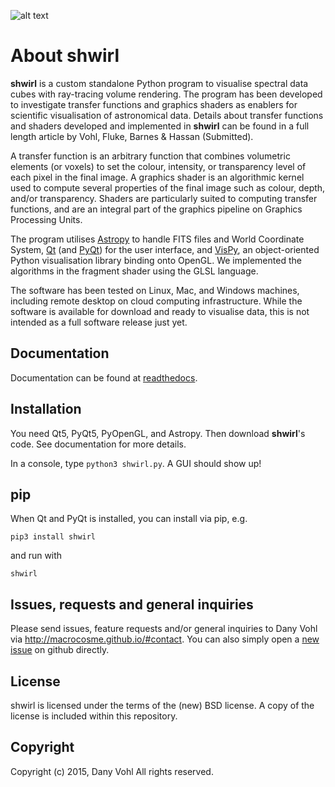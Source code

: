 ![alt text](shwirl/docs/_static/shwirl_splash.png "Shwirl")

About shwirl
=============

**shwirl** is a custom standalone Python program to visualise spectral data cubes with ray-tracing volume rendering.
The program has been developed to investigate transfer functions and graphics shaders as enablers for
scientific visualisation of astronomical data. Details about transfer functions and shaders developed and implemented in
**shwirl** can be found in a full length article by Vohl, Fluke, Barnes & Hassan (Submitted).

A transfer function is an arbitrary function that combines volumetric elements (or voxels) to set the colour,
intensity, or transparency level of each pixel in the final image. A graphics shader is an algorithmic kernel
used to compute several properties of the final image such as colour, depth, and/or transparency.
Shaders are particularly suited to computing transfer functions, and are an integral part of the graphics
pipeline on Graphics Processing Units.

The program utilises [Astropy](http://www.astropy.org) to handle FITS files and World Coordinate System, 
[Qt](http://www.qtcentre.org) (and [PyQt](https://www.riverbankcomputing.com/software/pyqt/download5)) for the user interface,
and [VisPy](http://vispy.org), an object-oriented Python visualisation library binding onto OpenGL.
We implemented the algorithms in the fragment shader using the GLSL language.

The software has been tested on Linux, Mac, and
Windows machines, including remote desktop on cloud computing infrastructure. While the software is available for
download and ready to visualise data, this is not intended as a full software release just yet. 

Documentation
-------------
Documentation can be found at [readthedocs](http://shwirl.readthedocs.io/en/latest/).

Installation
------------
You need Qt5, PyQt5, PyOpenGL, and Astropy. Then download **shwirl**'s code. 
See documentation for more details. 

In a console, type `python3 shwirl.py`. A GUI should show up!

pip
---
When Qt and PyQt is installed, you can install via pip, e.g.

`pip3 install shwirl`

and run with 

`shwirl`

Issues, requests and general inquiries
--------------------------------------
Please send issues, feature requests and/or general inquiries to Dany Vohl via http://macrocosme.github.io/#contact.
You can also simply open a [new issue](https://github.com/macrocosme/shwirl/issues) on github directly.

License
-------
shwirl is licensed under the terms of the (new) BSD license. 
A copy of the license is included within this repository.

Copyright
---------
Copyright (c) 2015, Dany Vohl
All rights reserved.

